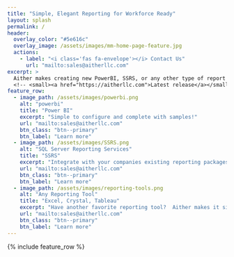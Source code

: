 ```yaml
---
title: "Simple, Elegant Reporting for Workforce Ready"
layout: splash
permalink: /
header:
  overlay_color: "#5e616c"
  overlay_image: /assets/images/mm-home-page-feature.jpg
  actions:
    - label: "<i class='fas fa-envelope'></i> Contact Us"
      url: "mailto:sales@aitherllc.com"
excerpt: >
  Aither makes creating new PowerBI, SSRS, or any other type of report a breeze!<br />
  <!-- <small><a href="https://aitherllc.com">Latest release</a></small> -->
feature_row:
  - image_path: /assets/images/powerbi.png
    alt: "powerbi"
    title: "Power BI"
    excerpt: "Simple to configure and complete with samples!"
    url: "mailto:sales@aitherllc.com"
    btn_class: "btn--primary"
    btn_label: "Learn more"
  - image_path: /assets/images/SSRS.png
    alt: "SQL Server Reporting Services"
    title: "SSRS"
    excerpt: "Integrate with your companies existing reporting packages."
    url: "mailto:sales@aitherllc.com"
    btn_class: "btn--primary"
    btn_label: "Learn more"
  - image_path: /assets/images/reporting-tools.png
    alt: "Any Reporting Tool"
    title: "Excel, Crystal, Tableau"
    excerpt: "Have another favorite reporting tool?  Aither makes it simple to integrate any of them!"
    url: "mailto:sales@aitherllc.com"
    btn_class: "btn--primary"
    btn_label: "Learn more"      
---
```


{% include feature_row %}